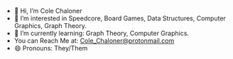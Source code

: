 - 👋 Hi, I’m Cole Chaloner
- 👀 I’m interested in Speedcore, Board Games, Data Structures, Computer Graphics, Graph Theory.
- 🌱 I’m currently learning: Graph Theory, Computer Graphics. 
- You can Reach Me at: Cole_Chaloner@protonmail.com
- 😄 Pronouns: They/Them

<!---
coocoo6666/coocoo6666 is a ✨ special ✨ repository because its `README.md` (this file) appears on your GitHub profile.
You can click the Preview link to take a look at your changes.
--->
